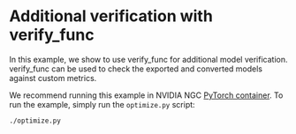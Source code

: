 <!--
Copyright (c) 2021-2023, NVIDIA CORPORATION. All rights reserved.

Licensed under the Apache License, Version 2.0 (the "License");
you may not use this file except in compliance with the License.
You may obtain a copy of the License at

    http://www.apache.org/licenses/LICENSE-2.0

Unless required by applicable law or agreed to in writing, software
distributed under the License is distributed on an "AS IS" BASIS,
WITHOUT WARRANTIES OR CONDITIONS OF ANY KIND, either express or implied.
See the License for the specific language governing permissions and
limitations under the License.
-->

# Additional verification with verify_func

In this example, we show to use verify_func for additional model verification.
verify_func can be used to check the exported and converted models against custom metrics.

We recommend running this example in NVIDIA NGC [PyTorch container](https://catalog.ngc.nvidia.com/orgs/nvidia/containers/pytorch). To run the example, simply run the `optimize.py` script:

```bash
./optimize.py
```
